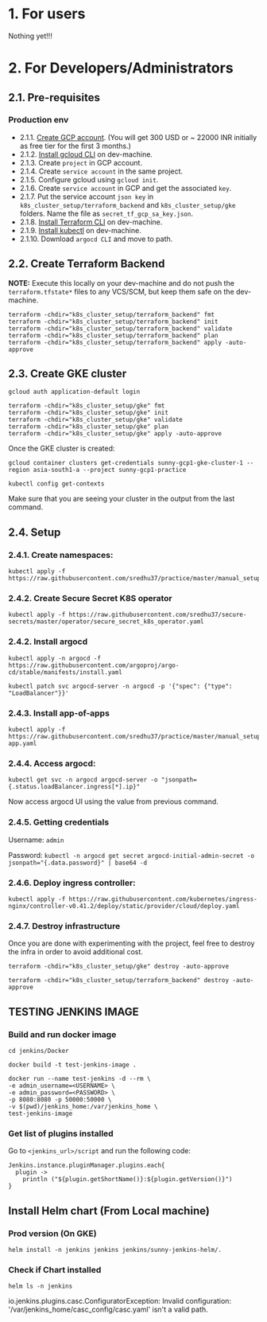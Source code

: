 # 1. For users

Nothing yet!!!

# 2. For Developers/Administrators

## 2.1. Pre-requisites

### Production env

* 2.1.1. [Create GCP account](https://console.cloud.google.com). (You will get 300 USD or ~ 22000 INR initially as free tier for the first 3 months.)
* 2.1.2. [Install gcloud CLI](https://cloud.google.com/sdk/docs/install) on dev-machine.
* 2.1.3. Create `project` in GCP account.
* 2.1.4. Create `service account` in the same project.
* 2.1.5. Configure gcloud using `gcloud init`.
* 2.1.6. Create `service account` in GCP and get the associated `key`.
* 2.1.7. Put the service account `json key` in `k8s_cluster_setup/terraform_backend` and `k8s_cluster_setup/gke` folders. Name the file as `secret_tf_gcp_sa_key.json`.
* 2.1.8. [Install Terraform CLI](https://learn.hashicorp.com/tutorials/terraform/install-cli) on dev-machine.
* 2.1.9. [Install kubectl](https://kubernetes.io/docs/tasks/tools/install-kubectl-linux/) on dev-machine.
* 2.1.10. Download `argocd CLI` and move to path.


## 2.2. Create Terraform Backend

<b>NOTE:</b> Execute this locally on your dev-machine and do not push the `terraform.tfstate*` files to any VCS/SCM, but keep them safe on the dev-machine.

```
terraform -chdir="k8s_cluster_setup/terraform_backend" fmt
terraform -chdir="k8s_cluster_setup/terraform_backend" init
terraform -chdir="k8s_cluster_setup/terraform_backend" validate
terraform -chdir="k8s_cluster_setup/terraform_backend" plan
terraform -chdir="k8s_cluster_setup/terraform_backend" apply -auto-approve
```

## 2.3. Create GKE cluster

```
gcloud auth application-default login

terraform -chdir="k8s_cluster_setup/gke" fmt
terraform -chdir="k8s_cluster_setup/gke" init
terraform -chdir="k8s_cluster_setup/gke" validate
terraform -chdir="k8s_cluster_setup/gke" plan
terraform -chdir="k8s_cluster_setup/gke" apply -auto-approve
```
Once the GKE cluster is created:
```
gcloud container clusters get-credentials sunny-gcp1-gke-cluster-1 --region asia-south1-a --project sunny-gcp1-practice

kubectl config get-contexts
```
Make sure that you are seeing your cluster in the output from the last command.

## 2.4. Setup

### 2.4.1. Create namespaces:

```
kubectl apply -f https://raw.githubusercontent.com/sredhu37/practice/master/manual_setup/01_namespaces.yaml
```

### 2.4.2. Create Secure Secret K8S operator

```
kubectl apply -f https://raw.githubusercontent.com/sredhu37/secure-secrets/master/operator/secure_secret_k8s_operator.yaml
```

### 2.4.2. Install argocd

```
kubectl apply -n argocd -f https://raw.githubusercontent.com/argoproj/argo-cd/stable/manifests/install.yaml

kubectl patch svc argocd-server -n argocd -p '{"spec": {"type": "LoadBalancer"}}'
```

### 2.4.3. Install app-of-apps

```
kubectl apply -f https://raw.githubusercontent.com/sredhu37/practice/master/manual_setup/02_argocd-app.yaml
```

### 2.4.4. Access argocd:

```
kubectl get svc -n argocd argocd-server -o "jsonpath={.status.loadBalancer.ingress[*].ip}"
```

Now access argocd UI using the value from previous command.

### 2.4.5. Getting credentials

Username: `admin`

Password: `kubectl -n argocd get secret argocd-initial-admin-secret -o jsonpath="{.data.password}" | base64 -d`

### 2.4.6. Deploy ingress controller:

```
kubectl apply -f https://raw.githubusercontent.com/kubernetes/ingress-nginx/controller-v0.41.2/deploy/static/provider/cloud/deploy.yaml
```

### 2.4.7. Destroy infrastructure

Once you are done with experimenting with the project, feel free to destroy the infra in order to avoid additional cost.

```
terraform -chdir="k8s_cluster_setup/gke" destroy -auto-approve

terraform -chdir="k8s_cluster_setup/terraform_backend" destroy -auto-approve
```

## TESTING JENKINS IMAGE

### Build and run docker image

```
cd jenkins/Docker

docker build -t test-jenkins-image .

docker run --name test-jenkins -d --rm \
-e admin_username=<USERNAME> \
-e admin_password=<PASSWORD> \
-p 8080:8080 -p 50000:50000 \
-v $(pwd)/jenkins_home:/var/jenkins_home \
test-jenkins-image
```

### Get list of plugins installed

Go to `<jenkins_url>/script` and run the following code:

```
Jenkins.instance.pluginManager.plugins.each{
  plugin ->
    println ("${plugin.getShortName()}:${plugin.getVersion()}")
}
```


## Install Helm chart (From Local machine)

### Prod version (On GKE)

```
helm install -n jenkins jenkins jenkins/sunny-jenkins-helm/.
```

### Check if Chart installed

```
helm ls -n jenkins
```


io.jenkins.plugins.casc.ConfiguratorException: Invalid configuration: '/var/jenkins_home/casc_config/casc.yaml' isn't a valid path.
